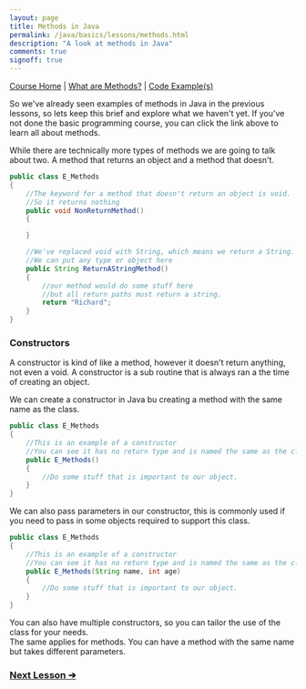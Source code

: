 ```yaml
---
layout: page
title: Methods in Java
permalink: /java/basics/lessons/methods.html
description: "A look at methods in Java"
comments: true
signoff: true
---
```

[Course Home](../../course) \| [What are Methods?](/programming/lessons/methodsandparameters) \| [Code Example(s)]()

So we've already seen examples of methods in Java in the previous lessons, so lets keep this brief and explore what we haven't yet. If you've not done the basic programming course, you can click the link above to learn all about methods.

While there are technically more types of methods we are going to talk about two. A method that returns an object and a method that doesn't.

```java
public class E_Methods
{
    //The keyword for a method that doesn't return an object is void.
    //So it returns nothing
    public void NonReturnMethod()
    {

    }

    //We've replaced void with String, which means we return a String.
    //We can put any type or object here
    public String ReturnAStringMethod()
    {
        //our method would do some stuff here
        //but all return paths must return a string.
        return "Richard";
    }
}
```

### Constructors
A constructor is kind of like a method, however it doesn't return anything, not even a void. A constructor is a sub routine that is always ran a the time of creating an object.

We can create a constructor in Java bu creating a method with the same name as the class.
```java
public class E_Methods
{
    //This is an example of a constructor
    //You can see it has no return type and is named the same as the class
    public E_Methods()
    {
        //Do some stuff that is important to our object.
    }
}
```
We can also pass parameters in our constructor, this is commonly used if you need to pass in some objects required to support this class.
```java
public class E_Methods
{
    //This is an example of a constructor
    //You can see it has no return type and is named the same as the class
    public E_Methods(String name, int age)
    {
        //Do some stuff that is important to our object.
    }
}
```
You can also have multiple constructors, so you can tailor the use of the class for your needs.  
The same applies for methods. You can have a method with the same name but takes different parameters.

### [Next Lesson &#10132;](../lessons/operators)

